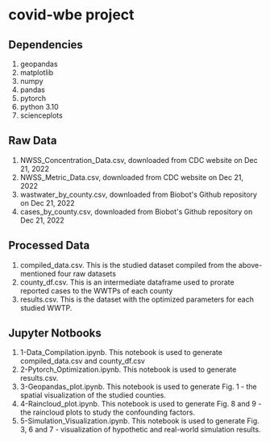 # covid-wbe project

## Dependencies
1. geopandas
1. matplotlib
1. numpy
1. pandas
1. pytorch
1. python 3.10
1. scienceplots

## Raw Data
1. NWSS_Concentration_Data.csv, downloaded from CDC website on Dec 21, 2022
1. NWSS_Metric_Data.csv, downloaded from CDC website on Dec 21, 2022
1. wastwater_by_county.csv, downloaded from Biobot's Github repository on Dec 21, 2022
1. cases_by_county.csv, downloaded from Biobot's Github repository on Dec 21, 2022

## Processed Data
1. compiled_data.csv. This is the studied dataset compiled from the above-mentioned four raw datasets
2. county_df.csv. This is an intermediate dataframe used to prorate reported cases to the WWTPs of each county
3. results.csv. This is the dataset with the optimized parameters for each studied WWTP. 

## Jupyter Notbooks
1. 1-Data_Compilation.ipynb. This notebook is used to generate compiled_data.csv and county_df.csv
2. 2-Pytorch_Optimization.ipynb. This notebook is used to generate results.csv. 
3. 3-Geopandas_plot.ipynb. This notebook is used to generate Fig. 1 - the spatial visualization of the studied counties. 
4. 4-Raincloud_plot.ipynb. This notebook is used to generate Fig. 8 and 9 - the raincloud plots to study the confounding factors. 
5. 5-Simulation_Visualization.ipynb. This notebook is used to generate Fig. 3, 6 and 7 - visualization of hypothetic and real-world simulation results. 
